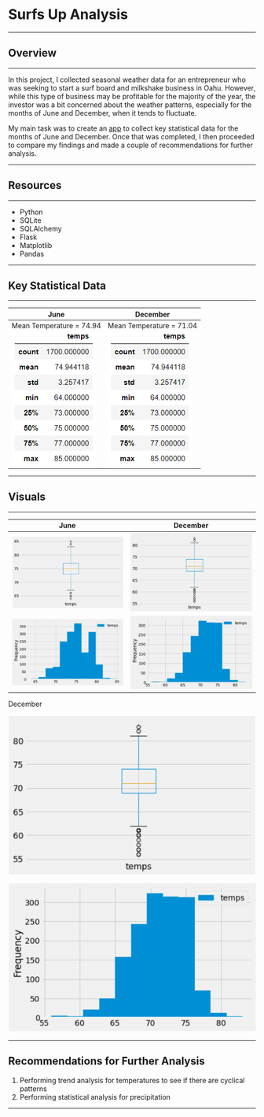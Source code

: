 # Surfs Up Analysis

---------------
## Overview ##
---------------
In this project, I collected seasonal weather data for an entrepreneur who was seeking to
start a surf board and milkshake business in Oahu.  However, while this type of business
may be profitable for the majority of the year, the investor was a bit concerned about the
weather patterns, especially for the months of June and December, when it tends to fluctuate.

My main task was to create an [app](https://github.com/GR8505/Surfs_Up/blob/master/app.py) to collect key statistical data for the months of June and 
December. Once that was completed, I then proceeded to compare my findings and made a couple 
of recommendations for further analysis.

----------------
## Resources ##
----------------
* Python
* SQLite
* SQLAlchemy
* Flask
* Matplotlib
* Pandas

---------------------------
## Key Statistical Data ## 
---------------------------

June                     |December
-------------------------|-------------------------------------
Mean Temperature = 74.94 | Mean Temperature = 71.04
![](https://github.com/GR8505/Surfs_Up/blob/master/Images/june1.png) | ![](https://github.com/GR8505/Surfs_Up/blob/master/Images/june1.png)

--------------
## Visuals ##
--------------

June                          |December
------------------------------|-----------------------------------
![](https://github.com/GR8505/Surfs_Up/blob/master/Images/I1.png) | ![](https://github.com/GR8505/Surfs_Up/blob/master/Images/I3.png)
![](https://github.com/GR8505/Surfs_Up/blob/master/Images/I2.png) | ![](https://github.com/GR8505/Surfs_Up/blob/master/Images/I4.png)



December

![](https://github.com/GR8505/Surfs_Up/blob/master/Images/I3.png)

![](https://github.com/GR8505/Surfs_Up/blob/master/Images/I4.png)

-------------------------------------------------------------------------


## Recommendations for Further Analysis ##

1) Performing trend analysis for temperatures to see if there are cyclical patterns
2) Performing statistical analysis for precipitation

-------------------------------------------------------------------------------
